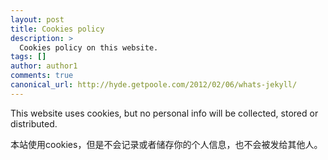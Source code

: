 ```yaml
---
layout: post
title: Cookies policy
description: >
  Cookies policy on this website.
tags: []
author: author1
comments: true
canonical_url: http://hyde.getpoole.com/2012/02/06/whats-jekyll/
---
```


This website uses cookies, but no personal info will be collected, stored or distributed.

本站使用cookies，但是不会记录或者储存你的个人信息，也不会被发给其他人。
